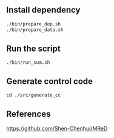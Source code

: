 
## Install dependency

```sh
./bin/prepare_dep.sh
./bin/prepare_data.sh
```

## Run the script

```
./bin/run_sum.sh
```

## Generate control code

```
cd ./src/generate_cc
```

## References

https://github.com/Shen-Chenhui/MReD
